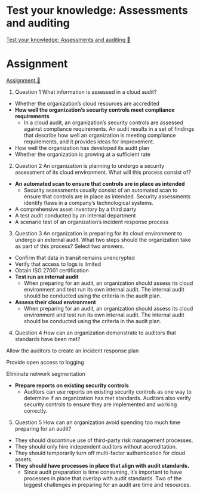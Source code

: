 # Test your knowledge: Assessments and auditing

[Test your knowledge: Assessments and auditing 🔗](https://www.coursera.org/learn/strategies-for-cloud-security-risk-management/assignment-submission/rWy0J/test-your-knowledge-assessments-and-auditing)

# Assignment

[Assignment 🔗](https://www.coursera.org/learn/strategies-for-cloud-security-risk-management/assignment-submission/rWy0J/test-your-knowledge-assessments-and-auditing/attempt)

1.  Question 1
    What information is assessed in a cloud audit?

- Whether the organization’s cloud resources are accredited
- **How well the organization’s security controls meet compliance requirements**
  - In a cloud audit, an organization’s security controls are assessed against compliance requirements. An audit results in a set of findings that describe how well an organization is meeting compliance requirements, and it provides ideas for improvement.
- How well the organization has developed its audit plan
- Whether the organization is growing at a sufficient rate

2. Question 2
   An organization is planning to undergo a security assessment of its cloud environment. What will this process consist of?

- **An automated scan to ensure that controls are in place as intended**
  - Security assessments usually consist of an automated scan to ensure that controls are in place as intended. Security assessments identify flaws in a company’s technological systems.
- A comprehensive asset inventory by a third party
- A test audit conducted by an internal department
- A scenario test of an organization’s incident response process

3. Question 3
   An organization is preparing for its cloud environment to undergo an external audit. What two steps should the organization take as part of this process? Select two answers.

- Confirm that data in transit remains unencrypted
- Verify that access to logs is limited
- Obtain ISO 27001 certification
- **Test run an internal audit**
  - When preparing for an audit, an organization should assess its cloud environment and test run its own internal audit. The internal audit should be conducted using the criteria in the audit plan.
- **Assess their cloud environment**
  - When preparing for an audit, an organization should assess its cloud environment and test run its own internal audit. The internal audit should be conducted using the criteria in the audit plan.

4. Question 4
   How can an organization demonstrate to auditors that standards have been met?

Allow the auditors to create an incident response plan

Provide open access to logging

Eliminate network segmentation

- **Prepare reports on existing security controls**
  - Auditors can use reports on existing security controls as one way to determine if an organization has met standards. Auditors also verify security controls to ensure they are implemented and working correctly.

5. Question 5
   How can an organization avoid spending too much time preparing for an audit?

- They should discontinue use of third-party risk management processes.
- They should only hire independent auditors without accreditation.
- They should temporarily turn off multi-factor authentication for cloud assets.
- **They should have processes in place that align with audit standards.**
  - Since audit preparation is time consuming, it’s important to have processes in place that overlap with audit standards. Two of the biggest challenges in preparing for an audit are time and resources.
